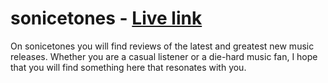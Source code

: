 <!-- Heading -->

# sonicetones - [Live link]()

On sonicetones you will find reviews of the latest and greatest new music releases. Whether you are a casual listener or a die-hard music fan, I hope that you will find something here that resonates with you.
